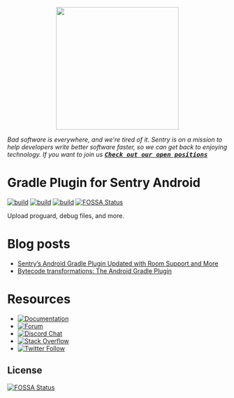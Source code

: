 <p align="center">
    <a href="https://sentry.io" target="_blank" align="center">
        <img src="https://sentry-brand.storage.googleapis.com/sentry-logo-black.png" width="280">
    </a>
</p>

_Bad software is everywhere, and we're tired of it. Sentry is on a mission to help developers write better software faster, so we can get back to enjoying technology. If you want to join us [<kbd>**Check out our open positions**</kbd>](https://sentry.io/careers/?utm_source=github&utm_medium=readme&utm_campaign=sentry-android-gradle-plugin)_

Gradle Plugin for Sentry Android
===========
[![build](https://github.com/getsentry/sentry-android-gradle-plugin/workflows/Test%20Publishing%20UUID%20Dry%20Run/badge.svg?branch=main)](https://github.com/getsentry/sentry-android-gradle-plugin/actions?query=branch%3Amain)
[![build](https://github.com/getsentry/sentry-android-gradle-plugin/workflows/Test%20Publishing%20UUID/badge.svg?branch=main)](https://github.com/getsentry/sentry-android-gradle-plugin/actions?query=branch%3Amain)
[![build](https://github.com/getsentry/sentry-android-gradle-plugin/workflows/Pre%20Merge%20Checks/badge.svg?branch=main)](https://github.com/getsentry/sentry-android-gradle-plugin/actions?query=branch%3Amain)
[![FOSSA Status](https://app.fossa.com/api/projects/git%2Bgithub.com%2Fgetsentry%2Fsentry-android-gradle-plugin.svg?type=shield)](https://app.fossa.com/projects/git%2Bgithub.com%2Fgetsentry%2Fsentry-android-gradle-plugin?ref=badge_shield)

Upload proguard, debug files, and more.

# Blog posts
* [Sentry’s Android Gradle Plugin Updated with Room Support and More](https://blog.sentry.io/2022/04/20/sentrys-android-gradle-plugin-updated-with-room-support-and-more/)
* [Bytecode transformations: The Android Gradle Plugin](https://blog.sentry.io/2021/12/14/bytecode-transformations-the-android-gradle-plugin)

# Resources

* [![Documentation](https://img.shields.io/badge/documentation-sentry.io-green.svg)](https://docs.sentry.io/platforms/android/)
* [![Forum](https://img.shields.io/badge/forum-sentry-green.svg)](https://forum.sentry.io/c/sdks)
* [![Discord Chat](https://img.shields.io/discord/621778831602221064?logo=discord&logoColor=ffffff&color=7389D8)](https://discord.gg/PXa5Apfe7K)  
* [![Stack Overflow](https://img.shields.io/badge/stack%20overflow-sentry-green.svg)](http://stackoverflow.com/questions/tagged/sentry)
* [![Twitter Follow](https://img.shields.io/twitter/follow/getsentry?label=getsentry&style=social)](https://twitter.com/intent/follow?screen_name=getsentry)


## License
[![FOSSA Status](https://app.fossa.com/api/projects/git%2Bgithub.com%2Fgetsentry%2Fsentry-android-gradle-plugin.svg?type=large)](https://app.fossa.com/projects/git%2Bgithub.com%2Fgetsentry%2Fsentry-android-gradle-plugin?ref=badge_large)